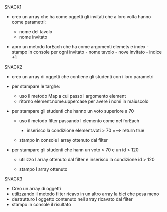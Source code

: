 SNACK1
- creo un array che ha come oggetti gli invitati che a loro volta hanno come parametri:
    - nome del tavolo
    - nome invitato

- apro un metodo forEach che ha come argomenti elemets e index
    -stampo in console per ogni invitato 
        - nome tavolo
        - nove invitato 
        - indice +1

SNACK2
- creo un array di oggetti che contiene gli studenti con i loro parametri

- per stampare le targhe: 
    - uso il metodo Map a cui passo l argomento element
    - ritorno element.nome.uppercase per avere i nomi in maiuscolo

- per stampare gli studenti che hanno un voto superiore a 70
    - uso il metodo filter passando l elemento come nel forEach
      - inserisco la condizione element.voti > 70 ===> return true
    
    - stampo in console l array ottenuto dal filter

- per stampare gli studenti che hann un voto > 70 e un id > 120
    - utilizzo l array ottenuto dal filter e inserisco la condizione 
        id > 120 
    
    - stampo l array ottenuto

SNACK3
- Creo un array di oggetti
- utilizzando il metodo filter ricavo in un altro array la bici che pesa meno
- destrutturo l oggetto contenuto nell array ricavato dal filter
- stampo in console il  risultato